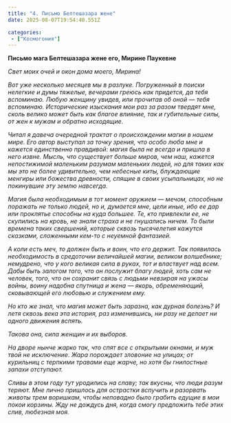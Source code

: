 ```yaml
---
title: "4. Письмо Белтешазара жене"
date: 2025-08-07T19:54:40.551Z

categories:
 - ["Космогония"]
---
```


**Письмо мага Белтешазара жене его, Мирине Паукевне**

*Свет моих очей и окон дома моего, Мирина!*

*Вот уже несколько месяцев мы в разлуке. Погруженный в поиски нелегкие и
думы тяжелые, вечерами греюсь как придется, да тебя вспоминаю. Любую
женщину увидев, или прочитав об оной — тебя вспоминаю. Исторические
изыскания мои раз за разом твердят мне, сколь велико может быть как
благое влияние, так и губительные силы, от жен к мужам и обратно
исходящие.*

*Читал я давеча очередной трактат о происхождении магии в нашем мире.
Его автор выступал за точку зрения, что особо люба мне и кажется
единственно правдивой: магия была не всегда и пришла в него извне.
Мысль, что существует больше миров, чем наш, кажется непостижимой
маленьким разумам маленьких людей, но для таких как мы это не более
удивительно, чем небесные киты, блуждающие менгиры или божества
древности, спящие в своих усыпальницах, но не покинувшие эту землю
навсегда.*

*Магия была необходимым в тот момент оружием — мечом, способным поражать
не только людей, но и, думается мне, цели иные, ибо ее дар или проклятье
способны на куда большее. Те, кто привлекли ее, не скупились на кровь,
не знали страха и не гнушались ничем. То были времена таких свершений,
которые сквозь тысячелетия кажутся сказками, сложенными кем-то с
неуемной фантазией.*

*А коли есть меч, то должен быть и воин, что его держит. Так появилась
необходимость в средоточии величайшей магии, великом волшебнике;
немудрено, что у кого великая сила в руках, тот и властвует над всем.
Дабы быть залогом того, что он послужит благу людей, хоть сам не
человек, того, что он сохранит связь с людьми невзирая на ужасы войны,
воину надобна спутница и жена — якорь, обременяющий, сковывающей его
любовью и служением ему.*

*Но кто же знал, что магия может быть заразна, как дурная болезнь? И
летя сквозь века эта история, раз изменившись, ни разу не делает ни
одного движения вспять.*

*Такова она, сила женщин и их выборов.*

*На дворе нынче жарко так, что спят все с открытыми окнами, и муж твой
не исключение. Жара порождает зловоние на улицах; от курильниц с
терпкими травами еще жарче, но хотя бы гнилостные запахи отступают.*

*Сливы в этом году тут уродились на славу; так вкусны, что люди разум
теряют. Мне лично пришлось для острастки вспучить и разорвать животы
трем воришкам, чтобы неповадно было грабить едущие в мои покои корзины.
Жду не дождусь дня, когда смогу предложить тебе этих слив, любезная
моя.*
